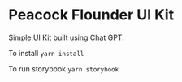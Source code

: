 # Peacock Flounder UI Kit
Simple UI Kit built using Chat GPT.

To install
`yarn install`

To run storybook
`yarn storybook`